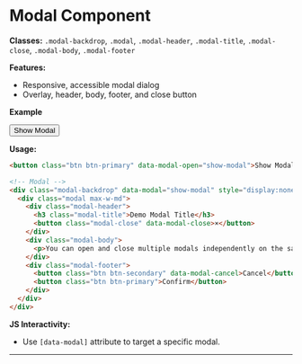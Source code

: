 # Modal Component

**Classes:** `.modal-backdrop`, `.modal`, `.modal-header`, `.modal-title`, `.modal-close`, `.modal-body`, `.modal-footer`

**Features:**
- Responsive, accessible modal dialog
- Overlay, header, body, footer, and close button

**Example**

<div class="demo-container">
  <button class="btn btn-primary" data-modal-open="show-modal">Show Modal</button>
  <div class="modal-backdrop" data-modal="show-modal" style="display:none;">
    <div class="modal max-w-md">
      <div class="modal-header">
        <h3 class="modal-title">Demo Modal Title</h3>
        <button class="modal-close" data-modal-close>×</button>
      </div>
      <div class="modal-body">
        <p>You can open and close multiple modals independently on the same page.</p>
      </div>
      <div class="modal-footer">
        <button class="btn btn-secondary" data-modal-cancel>Cancel</button>
        <button class="btn btn-primary">Confirm</button>
      </div>
    </div>
  </div>
</div>

**Usage:**
```html
<button class="btn btn-primary" data-modal-open="show-modal">Show Modal</button>

<!-- Modal -->
<div class="modal-backdrop" data-modal="show-modal" style="display:none;">
  <div class="modal max-w-md">
    <div class="modal-header">
      <h3 class="modal-title">Demo Modal Title</h3>
      <button class="modal-close" data-modal-close>×</button>
    </div>
    <div class="modal-body">
      <p>You can open and close multiple modals independently on the same page.</p>
    </div>
    <div class="modal-footer">
      <button class="btn btn-secondary" data-modal-cancel>Cancel</button>
      <button class="btn btn-primary">Confirm</button>
    </div>
  </div>
</div>
```

**JS Interactivity:**
- Use <code>[data-modal]</code> attribute to target a specific modal.

---